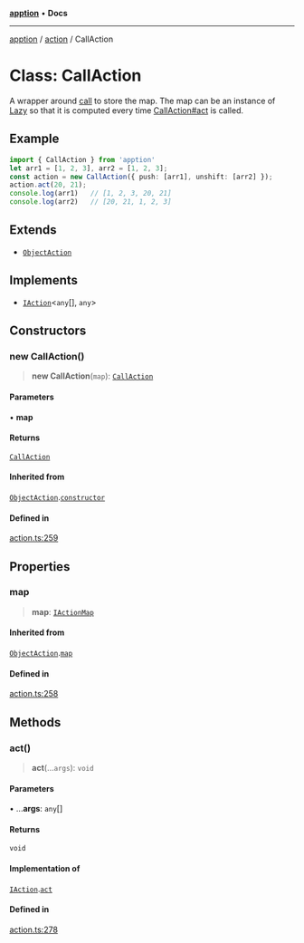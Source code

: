 [**apption**](../../README.md) • **Docs**

***

[apption](../../modules.md) / [action](../README.md) / CallAction

# Class: CallAction

A wrapper around [call](../functions/call.md) to store the map. The map can be an instance 
of [Lazy](Lazy.md) so that it is computed every time [CallAction#act](CallAction.md#act) is called.

## Example

```ts
import { CallAction } from 'apption'
let arr1 = [1, 2, 3], arr2 = [1, 2, 3];
const action = new CallAction({ push: [arr1], unshift: [arr2] });
action.act(20, 21);
console.log(arr1)   // [1, 2, 3, 20, 21]
console.log(arr2)   // [20, 21, 1, 2, 3]
```

## Extends

- [`ObjectAction`](ObjectAction.md)

## Implements

- [`IAction`](../interfaces/IAction.md)\<`any`[], `any`\>

## Constructors

### new CallAction()

> **new CallAction**(`map`): [`CallAction`](CallAction.md)

#### Parameters

• **map**

#### Returns

[`CallAction`](CallAction.md)

#### Inherited from

[`ObjectAction`](ObjectAction.md).[`constructor`](ObjectAction.md#constructors)

#### Defined in

[action.ts:259](https://github.com/mksunny1/apption/blob/45b0ba573a0535c0a6c3b4df2b60698c89aab92a/src/action.ts#L259)

## Properties

### map

> **map**: [`IActionMap`](../type-aliases/IActionMap.md)

#### Inherited from

[`ObjectAction`](ObjectAction.md).[`map`](ObjectAction.md#map)

#### Defined in

[action.ts:258](https://github.com/mksunny1/apption/blob/45b0ba573a0535c0a6c3b4df2b60698c89aab92a/src/action.ts#L258)

## Methods

### act()

> **act**(...`args`): `void`

#### Parameters

• ...**args**: `any`[]

#### Returns

`void`

#### Implementation of

[`IAction`](../interfaces/IAction.md).[`act`](../interfaces/IAction.md#act)

#### Defined in

[action.ts:278](https://github.com/mksunny1/apption/blob/45b0ba573a0535c0a6c3b4df2b60698c89aab92a/src/action.ts#L278)
